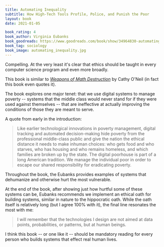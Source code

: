 ```yaml
---
title: Automating Inequality
subtitle: How High-Tech Tools Profile, Police, and Punish the Poor
layout: book
date: 2021-01-05

book_rating: 4
book_author: Virginia Eubanks
book_goodreads: https://www.goodreads.com/book/show/34964830-automating-inequality
book_tag: sociology
book_image: automating_inequality.jpg
---
```


Compelling. At the very least it's clear that ethics should be taught in every computer science program and even more broadly. 

This book is similar to [_Weapons of Math Destruction_](https://www.goodreads.com/book/show/28186015-weapons-of-math-destruction) by Cathy O'Neil (in fact this book even quotes it).

The book explores one major tenet: that we use digital systems to manage poverty -- systems that the middle class would never stand for if they were used against themselves -- that are ineffective at actually improving the conditions of those they are meant to serve.

A quote from early in the introduction: 

> Like earlier technological innovations in poverty management, digital tracking and automated decision-making hide poverty from the professional middle-class public and give the nation the ethical distance it needs to make inhuman choices: who gets food and who starves, who has housing and who remains homeless, and which families are broken up by the state. The digital poorhouse is part of a long American tradition. We manage the individual poor in order to escape our shared responsibility for eradicating poverty.

Throughout the book, the Eubanks provides examples of systems that dehumanize and otherwise hurt the most vulnerable.

At the end of the book, after showing just how hurtful some of these systems can be, Eubanks recommends we implement an ethical oath for building systems, similar in nature to the hippocratic oath. While the oath itself is relatively long (but I agree 100% with it), the final line resonates the most with me:

> I will remember that the technologies I design are not aimed at data points, probabilities, or patterns, but at human beings.

I think this book -- or one like it -- should be mandatory reading for every person who builds systems that effect real human lives.